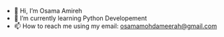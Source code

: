 - 👋 Hi, I’m Osama Amireh
- 🌱 I’m currently learning Python Developement
- 📫 How to reach me using my email: osamamohdameerah@gmail.com
